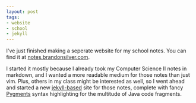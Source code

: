 ```yaml
---
layout: post
tags:
- website
- school
- jekyll
---
```


I've just finished making a seperate website for my school notes. You can find it at [notes.brandonsilver.com](http://notes.brandonsilver.com/).

<!--more-->

I started it mostly because I already took my Computer Science II notes in markdown, and I wanted a more
readable medium for those notes than just vim. Plus, others in my class might be interested as well, so I went ahead
and started a new [jekyll-based](https://github.com/mojombo/jekyll/wiki) site for those notes, complete with fancy [Pygments](http://pygments.org/) syntax highlighting for the
multitude of Java code fragments.
